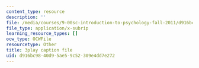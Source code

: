 ```yaml
---
content_type: resource
description: ''
file: /media/courses/9-00sc-introduction-to-psychology-fall-2011/d916bc9840d95ae59c52309e4dd7e272_SBrCPDC21f4.vtt
file_type: application/x-subrip
learning_resource_types: []
ocw_type: OCWFile
resourcetype: Other
title: 3play caption file
uid: d916bc98-40d9-5ae5-9c52-309e4dd7e272
---
```

